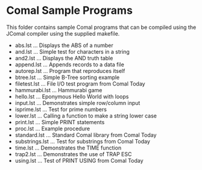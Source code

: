 # Comal Sample Programs

This folder contains sample Comal programs that can be compiled using the JComal compiler using the supplied makefile.

* abs.lst        ... Displays the ABS of a number
* and.lst        ... Simple test for characters in a string
* and2.lst       ... Displays the AND truth table
* append.lst     ... Appends records to a data file
* autorep.lst    ... Program that reproduces itself
* btree.lst      ... Simple B-Tree sorting example
* filetest.lst   ... File I/O test program from Comal Today
* hammurabi.lst  ... Hammurabi game
* hello.lst      ... Eponymous Hello World with loops
* input.lst      ... Demonstrates simple row/column input
* isprime.lst    ... Test for prime numbers
* lower.lst      ... Calling a function to make a string lower case
* print.lst      ... Simple PRINT statements
* proc.lst       ... Example procedure
* standard.lst   ... Standard Comal library from Comal Today
* substrings.lst ... Test for substrings from Comal Today
* time.lst       ... Demonstrates the TIME function
* trap2.lst      ... Demonstrates the use of TRAP ESC
* using.lst      ... Test of PRINT USING from Comal Today

